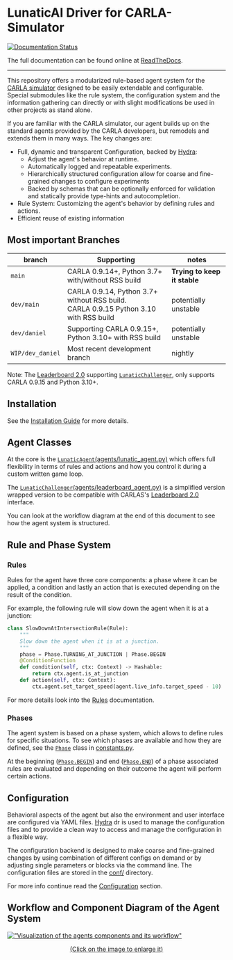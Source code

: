 # LunaticAI Driver for CARLA-Simulator

[![Documentation Status](https://readthedocs.org/projects/lunaticai-driver-for-carla-simulator/badge/?version=latest)](https://lunaticai-driver-for-carla-simulator.readthedocs.io/?badge=latest)

The full documentation can be found online at [ReadTheDocs](https://lunaticai-driver-for-carla-simulator.readthedocs.io/).

---

This repository offers a modularized rule-based agent system for the
[CARLA simulator](https://carla.org/)
designed to be easily extendable and configurable. Special submodules like the rule system, the configuration system and the information gathering can directly or with slight modifications be used in other projects as stand alone.

If you are familiar with the CARLA simulator, our agent builds up on the standard agents provided by the CARLA developers, but remodels and extends them in many ways. The key changes are:

- Full, dynamic and transparent Configuration, backed by [Hydra](https://hydra.cc/):
  - Adjust the agent's behavior at runtime.
  - Automatically logged and repeatable experiments.
  - Hierarchically structured configuration allow for coarse and fine-grained changes to configure experiments
  - Backed by schemas that can be optionally enforced for validation and statically provide type-hints and autocompletion.
- Rule System: Customizing the agent's behavior by defining rules and actions.
- Efficient reuse of existing information

## Most important Branches

| branch | Supporting | notes |
| -- | -- | -- |
|`main` | CARLA 0.9.14+, Python 3.7+ with/without RSS build | **Trying to keep it stable** |
|`dev/main` | CARLA 0.9.14, Python 3.7+ without RSS build.<br> CARLA 0.9.15 Python 3.10 with RSS build | potentially unstable |
|`dev/daniel`| Supporting CARLA 0.9.15+, Python 3.10+ with RSS build | potentially unstable |
|`WIP/dev_daniel` | Most recent development branch | nightly |

Note: The [Leaderboard 2.0](https://github.com/carla-simulator/leaderboard) supporting [`LunaticChallenger`](agents/leaderboard_agent.py#LunaticChallenger), only supports CARLA 0.9.15 and Python 3.10+.

## Installation

See the [Installation Guide](docs/Install.md) for more details.

## Agent Classes

At the core is the [`LunaticAgent`(agents/lunatic_agent.py)](./agents/lunatic_agent.py) which offers full flexibility in terms of rules and actions and how you control it during a custom written game loop.

The [`LunaticChallenger`(agents/leaderboard_agent.py)](./agents/leaderboard_agent.py) is a simplified version wrapped version to be compatible with CARLAS's [Leaderboard 2.0](https://github.com/carla-simulator/leaderboard) interface.

You can look at the workflow diagram at the end of this document to see how the agent system is structured.

## Rule and Phase System

### Rules

Rules for the agent have three core components: a phase where it can be applied, a condition and lastly an action that is executed depending on the result of the condition.  

For example, the following rule will slow down the agent when it is at a junction:

```python
class SlowDownAtIntersectionRule(Rule):
    """
    Slow down the agent when it is at a junction.
    """
    phase = Phase.TURNING_AT_JUNCTION | Phase.BEGIN
    @ConditionFunction
    def condition(self, ctx: Context) -> Hashable:
        return ctx.agent.is_at_junction
    def action(self, ctx: Context):
        ctx.agent.set_target_speed(agent.live_info.target_speed - 10)
```

For more details look into the [Rules](docs/Rules.md) documentation.

### Phases

The agent system is based on a phase system, which allows to define rules for specific situations.
To see which phases are available and how they are defined, see the [`Phase`](classes/constants.py#Phase) class in [constants.py](classes/constants.py).

At the beginning ([`Phase.BEGIN`](classes/constants.py#Phase.BEGIN)) and end ([`Phase.END`](classes/constants.py#Phase.END)) of a phase associated rules are evaluated and depending on their outcome the agent will perform certain actions.

## Configuration

Behavioral aspects of the agent but also the environment and user interface are configured via YAML files.
[Hydra](https://hydra.cc/) [<img src="https://github.githubassets.com/favicons/favicon.svg" alt="drawing" width="14"/>](https://github.com/facebookresearch/hydra) is used to manage the configuration files and to provide a clean way to access and manage the configuration in a flexible way.

The configuration backend is designed to make coarse and fine-grained changes by using combination of different configs on demand or by adjusting single parameters or blocks via the command line.
The configuration files are stored in the [conf/](conf/) directory.

For more info continue read the [Configuration](conf/ConfigFiles.md) section.

## Workflow and Component Diagram of the Agent System

[!["Visualization of the agents components and its workflow"](docs/images/AgentLifecycleDiagram.drawio.svg)<p align="center">(Click on the image to enlarge it)</p>](docs/images/AgentLifecycleDiagram.drawio.svg)
